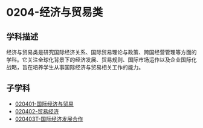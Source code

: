 # 0204-经济与贸易类

## 学科描述
经济与贸易类是研究国际经济关系、国际贸易理论与政策、跨国经营管理等方面的学科。它关注全球化背景下的经济发展、贸易规则、国际市场运作以及企业国际化战略，旨在培养学生从事国际经济与贸易相关工作的能力。

## 子学科

* [020401-国际经济与贸易](./020401-国际经济与贸易/020401-国际经济与贸易.md)
* [020402-贸易经济](./020402-贸易经济/020402-贸易经济.md)
* [020403T-国际经济发展合作](./020403T-国际经济发展合作/020403T-国际经济发展合作.md)
